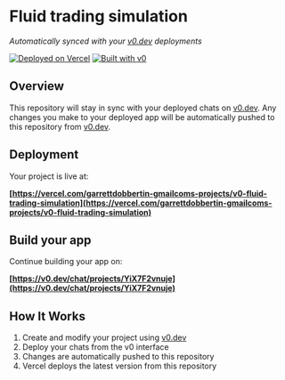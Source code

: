 # Fluid trading simulation

*Automatically synced with your [v0.dev](https://v0.dev) deployments*

[![Deployed on Vercel](https://img.shields.io/badge/Deployed%20on-Vercel-black?style=for-the-badge&logo=vercel)](https://vercel.com/garrettdobbertin-gmailcoms-projects/v0-fluid-trading-simulation)
[![Built with v0](https://img.shields.io/badge/Built%20with-v0.dev-black?style=for-the-badge)](https://v0.dev/chat/projects/YiX7F2vnuje)

## Overview

This repository will stay in sync with your deployed chats on [v0.dev](https://v0.dev).
Any changes you make to your deployed app will be automatically pushed to this repository from [v0.dev](https://v0.dev).

## Deployment

Your project is live at:

**[https://vercel.com/garrettdobbertin-gmailcoms-projects/v0-fluid-trading-simulation](https://vercel.com/garrettdobbertin-gmailcoms-projects/v0-fluid-trading-simulation)**

## Build your app

Continue building your app on:

**[https://v0.dev/chat/projects/YiX7F2vnuje](https://v0.dev/chat/projects/YiX7F2vnuje)**

## How It Works

1. Create and modify your project using [v0.dev](https://v0.dev)
2. Deploy your chats from the v0 interface
3. Changes are automatically pushed to this repository
4. Vercel deploys the latest version from this repository
